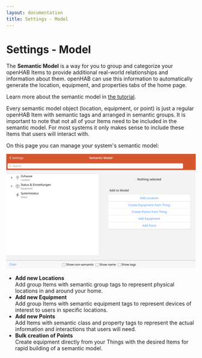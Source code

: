 ```yaml
---
layout: documentation
title: Settings - Model
---
```


# Settings - Model

<!-- START MAINUI SIDEBAR DOC - DO NOT REMOVE -->
The **Semantic Model** is a way for you to group and categorize your openHAB Items to provide additional real-world relationships and information about them.
openHAB can use this information to automatically generate the location, equipment, and properties tabs of the home page.

Learn more about the semantic model in [the tutorial]({{base}}/tutorial/model.html).

Every semantic model object (location, equipment, or point) is just a regular openHAB Item with semantic tags and arranged in semantic groups.
It is important to note that not all of your Items need to be included in the semantic model.
For most systems it only makes sense to include these Items that users will interact with.

On this page you can manage your system's semantic model:

![model-overview](../images/model-overview.png)

- **Add new Locations**<br>
  Add group Items with semantic group tags to represent physical locations in and around your home.
- **Add new Equipment**<br>
  Add group Items with semantic equipment tags to represent devices of interest to users in specific locations.
- **Add new Points**<br>
  Add Items with semantic class and property tags to represent the actual information and interactions that users will need.
- **Bulk creation of Points**<br>
  Create equipment directly from your Things with the desired Items for rapid building of a semantic model.
<!-- END MAINUI SIDEBAR DOC - DO NOT REMOVE -->
